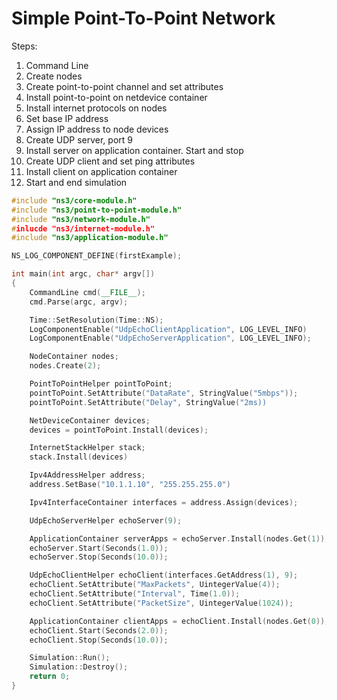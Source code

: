 # Simple Point-To-Point Network
Steps:
1. Command Line
2. Create nodes
3. Create point-to-point channel  and set attributes
4. Install point-to-point on netdevice container
5. Install internet protocols on nodes
6. Set base IP address
7. Assign IP address to node devices
8. Create UDP server, port 9
9. Install server on application container. Start and stop
10. Create UDP client and set ping attributes
12. Install client on application container
13. Start and end simulation
```cpp
#include "ns3/core-module.h"
#include "ns3/point-to-point-module.h"
#include "ns3/network-module.h"
#inlucde "ns3/internet-module.h"
#include "ns3/application-module.h"

NS_LOG_COMPONENT_DEFINE(firstExample);

int main(int argc, char* argv[])
{
	CommandLine cmd(__FILE__);
	cmd.Parse(argc, argv);

	Time::SetResolution(Time::NS);
	LogComponentEnable("UdpEchoClientApplication", LOG_LEVEL_INFO)
	LogComponentEnable("UdpEchoServerApplication", LOG_LEVEL_INFO);

	NodeContainer nodes;
	nodes.Create(2);

	PointToPointHelper pointToPoint;
	pointToPoint.SetAttribute("DataRate", StringValue("5mbps"));
	pointToPoint.SetAttribute("Delay", StringValue("2ms))

	NetDeviceContainer devices;
	devices = pointToPoint.Install(devices);

	InternetStackHelper stack;
	stack.Install(devices)

	Ipv4AddressHelper address;
	address.SetBase("10.1.1.10", "255.255.255.0")

	Ipv4InterfaceContainer interfaces = address.Assign(devices);

	UdpEchoServerHelper echoServer(9);

	ApplicationContainer serverApps = echoServer.Install(nodes.Get(1));
	echoServer.Start(Seconds(1.0));
	echoServer.Stop(Seconds(10.0));

	UdpEchoClientHelper echoClient(interfaces.GetAddress(1), 9);
	echoClient.SetAttribute("MaxPackets", UintegerValue(4));
	echoClient.SetAttribute("Interval", Time(1.0));
	echoClient.SetAttribute("PacketSize", UintegerValue(1024));

	ApplicationContainer clientApps = echoClient.Install(nodes.Get(0));
	echoClient.Start(Seconds(2.0));
	echoClient.Stop(Seconds(10.0));

	Simulation::Run();
	Simulation::Destroy();
	return 0;
}
```

